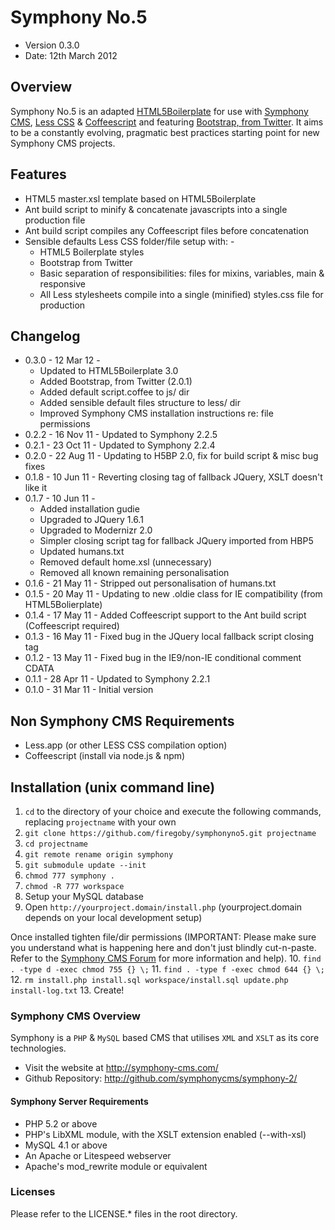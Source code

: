# Symphony No.5 #

* Version 0.3.0
* Date: 12th March 2012

## Overview

Symphony No.5 is an adapted [HTML5Boilerplate](http://html5boilerplate.com/) for use with [Symphony CMS](http://symphony-cms.com/), [Less CSS](http://lesscss.org/) & [Coffeescript](http://coffeescript.org/) and featuring [Bootstrap, from Twitter](http://twitter.github.com/bootstrap/). It aims to be a constantly evolving, pragmatic best practices starting point for new Symphony CMS projects.

## Features

* HTML5 master.xsl template based on HTML5Boilerplate
* Ant build script to minify & concatenate javascripts into a single production file
* Ant build script compiles any Coffeescript files before concatenation 
* Sensible defaults Less CSS folder/file setup with: -
  * HTML5 Boilerplate styles
  * Bootstrap from Twitter
  * Basic separation of responsibilities: files for mixins, variables, main & responsive
  * All Less stylesheets compile into a single (minified) styles.css file for production

## Changelog

* 0.3.0 - 12 Mar 12 -
  * Updated to HTML5Boilerplate 3.0
  * Added Bootstrap, from Twitter (2.0.1)
  * Added default script.coffee to js/ dir
  * Added sensible default files structure to less/ dir
  * Improved Symphony CMS installation instructions re: file permissions
* 0.2.2 - 16 Nov 11 - Updated to Symphony 2.2.5
* 0.2.1 - 23 Oct 11 - Updated to Symphony 2.2.4
* 0.2.0 - 22 Aug 11 - Updating to H5BP 2.0, fix for build script & misc bug fixes
* 0.1.8 - 10 Jun 11 - Reverting closing tag of fallback JQuery, XSLT doesn't like it
* 0.1.7 - 10 Jun 11 - 
  * Added installation gudie
  * Upgraded to JQuery 1.6.1
  * Upgraded to Modernizr 2.0
  * Simpler closing script tag for fallback JQuery imported from HBP5
  * Updated humans.txt
  * Removed default home.xsl (unnecessary)
  * Removed all known remaining personalisation
* 0.1.6 - 21 May 11 - Stripped out personalisation of humans.txt
* 0.1.5 - 20 May 11 - Updating to new .oldie class for IE compatibility (from HTML5Bolierplate)
* 0.1.4 - 17 May 11 - Added Coffeescript support to the Ant build script (Coffeescript required)
* 0.1.3 - 16 May 11 - Fixed bug in the JQuery local fallback script closing tag 
* 0.1.2 - 13 May 11 - Fixed bug in the IE9/non-IE conditional comment CDATA
* 0.1.1 - 28 Apr 11 - Updated to Symphony 2.2.1
* 0.1.0 - 31 Mar 11 - Initial version 

## Non Symphony CMS Requirements

* Less.app (or other LESS CSS compilation option)
* Coffeescript (install via node.js & npm)

## Installation (unix command line)

1. `cd` to the directory of your choice and execute the following commands, replacing `projectname` with your own
2. `git clone https://github.com/firegoby/symphonyno5.git projectname`
3. `cd projectname`
4. `git remote rename origin symphony`
5. `git submodule update --init`
6. `chmod 777 symphony .`
7. `chmod -R 777 workspace`
8. Setup your MySQL database
9. Open `http://yourproject.domain/install.php` (yourproject.domain depends on your local development setup)

Once installed tighten file/dir permissions (IMPORTANT: Please make sure you understand what is happening here and don't just blindly cut-n-paste. Refer to the [Symphony CMS Forum](http://symphony-cms.com/discuss/) for more information and help).
10. `find . -type d -exec chmod 755 {} \;`
11. `find . -type f -exec chmod 644 {} \;`
12. `rm install.php install.sql workspace/install.sql update.php install-log.txt`
13. Create!

### Symphony CMS Overview

Symphony is a `PHP` & `MySQL` based CMS that utilises `XML` and `XSLT` as
its core technologies. 

* Visit the website at <http://symphony-cms.com/>
* Github Repository: <http://github.com/symphonycms/symphony-2/>

#### Symphony Server Requirements

- PHP 5.2 or above
- PHP's LibXML module, with the XSLT extension enabled (--with-xsl)
- MySQL 4.1 or above
- An Apache or Litespeed webserver
- Apache's mod_rewrite module or equivalent

### Licenses

Please refer to the LICENSE.* files in the root directory.
